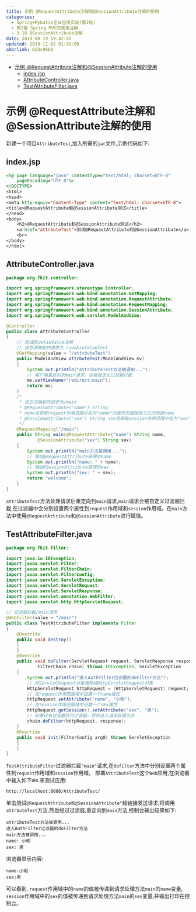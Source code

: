 ```yaml
---
title: 示例 @RequestAttribute注解和@SessionAttribute注解的使用
categories: 
  - Spring+Mybatis企业应用实战(第2版)
  - 第3章 Spring MVC的常用注解
  - 3.10 @SessionAttribute注解
date: 2019-08-19 19:42:55
updated: 2019-11-02 01:39:00
abbrlink: 6d3c96b0
---
```

- [示例 @RequestAttribute注解和@SessionAttribute注解的使用](/ReadingNotes/6d3c96b0/#示例-RequestAttribute注解和-SessionAttribute注解的使用)
    - [index.jsp](/ReadingNotes/6d3c96b0/#index-jsp)
    - [AttributeController.java](/ReadingNotes/6d3c96b0/#AttributeController-java)
    - [TestAttributeFilter.java](/ReadingNotes/6d3c96b0/#TestAttributeFilter-java)

<!--more-->
<script src="https://cdn.bootcss.com/jquery/3.4.0/jquery.slim.min.js"></script>
<script>$(document).ready(function () {$(".post-body > ul:nth-child(1)").hide();});</script>

<!--end-->
<!--SSTStart-->
# 示例 @RequestAttribute注解和@SessionAttribute注解的使用 #
新建一个项目`AttributeTest`,加入所需的`jar`文件,示例代码如下:
## index.jsp ##
```jsp
<%@ page language="java" contentType="text/html; charset=UTF-8"
	pageEncoding="UTF-8"%>
<!DOCTYPE>
<html>
<head>
<meta http-equiv="Content-Type" content="text/html; charset=UTF-8">
<title>@RequestAttribute和@SessionAttribute测试</title>
</head>
<body>
	<h2>@RequestAttribute和@SessionAttribute测试</h2>
	<a href="attrbuteTest">测试@RequestAttribute和@SessionAttribute</a>
	<br>
</body>
</html>
```
## AttributeController.java ##
```java
package org.fkit.controller;

import org.springframework.stereotype.Controller;
import org.springframework.web.bind.annotation.GetMapping;
import org.springframework.web.bind.annotation.RequestAttribute;
import org.springframework.web.bind.annotation.RequestMapping;
import org.springframework.web.bind.annotation.SessionAttribute;
import org.springframework.web.servlet.ModelAndView;

@Controller
public class AttributeController
{
	// 测试@CookieValue注解
	// 该方法映射的请求为 /cookieValueTest
	@GetMapping(value = "/attrbuteTest")
	public ModelAndView attrbuteTest(ModelAndView mv)
	{
		System.out.println("attributeTest方法被调用...");
		// 客户端重定向到main请求，会被自定义过滤器拦截
		mv.setViewName("redirect:main");
		return mv;
	}
	/*
	 * 该方法映射的请求为/main
	 * @RequestAttribute("name") String
	 * name会获取request作用范围中名为"name"的属性的值赋给方法的参数name
	 * @SessionAttribute("sex") String sex会获取session作用范围中名为"sex"的属性的值赋给方法的参数sex
	 */
	@RequestMapping("/main")
	public String main(@RequestAttribute("name") String name,
			@SessionAttribute("sex") String sex)
	{
		System.out.println("main方法被调用...");
		// 输出@RequestAttribute获得的name
		System.out.println("name: " + name);
		// 输出@SessionAttribute获得的sex
		System.out.println("sex: " + sex);
		return "welcome";
	}
}
```
`attributeTest`方法处理请求后重定向到`main`请求,`main`请求会被自定义过滤器拦截,在过滤器中会分别设置两个属性到`request`作用域和`session`作用域。在`main`方法中使用`@RequestAttribute`和`@SessionAttribute`进行赋值。
## TestAttributeFilter.java ##
```java
package org.fkit.filter;

import java.io.IOException;
import javax.servlet.Filter;
import javax.servlet.FilterChain;
import javax.servlet.FilterConfig;
import javax.servlet.ServletException;
import javax.servlet.ServletRequest;
import javax.servlet.ServletResponse;
import javax.servlet.annotation.WebFilter;
import javax.servlet.http.HttpServletRequest;

// 过滤器拦截/main请求
@WebFilter(value = "/main")
public class TestAttributeFilter implements Filter
{
	@Override
	public void destroy()
	{
	}
	@Override
	public void doFilter(ServletRequest request, ServletResponse response,
			FilterChain chain) throws IOException, ServletException
	{
		System.out.println("进入AuthFilter过滤器的doFilter方法");
		// 将ServletRequest对象强转成HttpServletRequest对象
		HttpServletRequest httpRequest = (HttpServletRequest) request;
		// 在request作用范围域中设置一个name属性
		httpRequest.setAttribute("name", "小明");
		// 在session作用范围域中设置一个sex属性
		httpRequest.getSession().setAttribute("sex", "男");
		// 如果还有过滤器执行过滤器，否则进入请求处理方法
		chain.doFilter(httpRequest, response);
	}
	@Override
	public void init(FilterConfig arg0) throws ServletException
	{
	}
}
```
`TestAttributeFilter`过滤器拦截`"main"`请求,在`dofilter`方法中分别设置两个属性到`request`作用域和`session`作用域。
部署`AttributeTest`这个`Web`应用,在浏览器中输入如下`URL`来测试应用:
```
http://localhost:8080/AttributeTest/
```
单击测试`@RequestAttribute和@SessionAttribute"`超链接发送请求,将调用`attrbuteTest`方法,然后经过过滤器,重定向到`main`方法,控制台输出结果如下:
```
attributeTest方法被调用...
进入AuthFilter过滤器的doFilter方法
main方法被调用...
name: 小明
sex: 男
```
浏览器显示内容:
```
name:小明
sex:男 
```
可以看到, `request`作用域中的`name`的值被传递到请求处理方法`main`的`name`变量, `session`作用域中的`sex`的值被传递到请求处理方法`main`的`sex`变量,并输出打印在控制台。
<!--SSTStop-->

